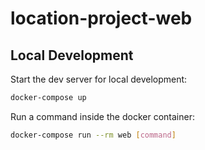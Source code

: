 # location-project-web

## Local Development

Start the dev server for local development:
```bash
docker-compose up
```

Run a command inside the docker container:

```bash
docker-compose run --rm web [command]
```
